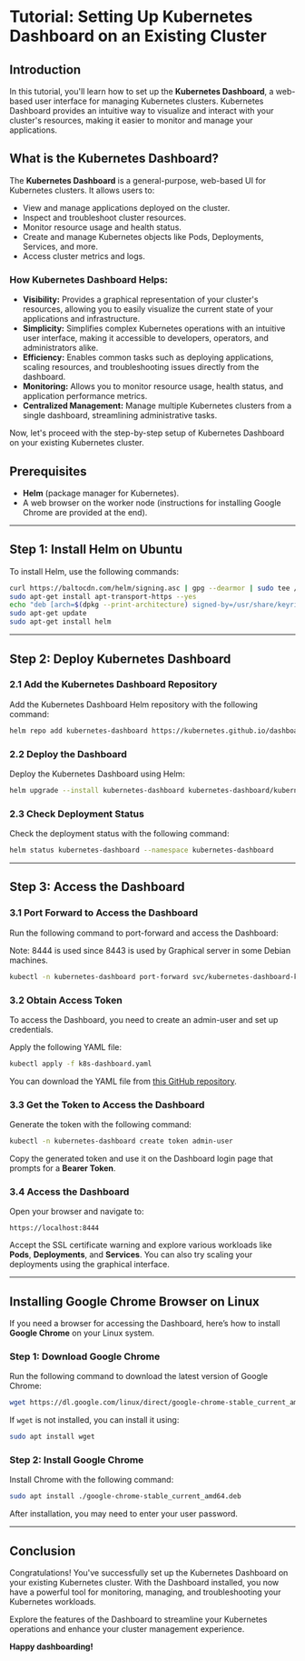 # Tutorial: Setting Up Kubernetes Dashboard on an Existing Cluster

## Introduction
In this tutorial, you'll learn how to set up the **Kubernetes Dashboard**, a web-based user interface for managing Kubernetes clusters. Kubernetes Dashboard provides an intuitive way to visualize and interact with your cluster's resources, making it easier to monitor and manage your applications.

## What is the Kubernetes Dashboard?
The **Kubernetes Dashboard** is a general-purpose, web-based UI for Kubernetes clusters. It allows users to:
- View and manage applications deployed on the cluster.
- Inspect and troubleshoot cluster resources.
- Monitor resource usage and health status.
- Create and manage Kubernetes objects like Pods, Deployments, Services, and more.
- Access cluster metrics and logs.

### How Kubernetes Dashboard Helps:
- **Visibility:** Provides a graphical representation of your cluster's resources, allowing you to easily visualize the current state of your applications and infrastructure.
- **Simplicity:** Simplifies complex Kubernetes operations with an intuitive user interface, making it accessible to developers, operators, and administrators alike.
- **Efficiency:** Enables common tasks such as deploying applications, scaling resources, and troubleshooting issues directly from the dashboard.
- **Monitoring:** Allows you to monitor resource usage, health status, and application performance metrics.
- **Centralized Management:** Manage multiple Kubernetes clusters from a single dashboard, streamlining administrative tasks.

Now, let's proceed with the step-by-step setup of Kubernetes Dashboard on your existing Kubernetes cluster.


## Prerequisites
- **Helm** (package manager for Kubernetes).
- A web browser on the worker node (instructions for installing Google Chrome are provided at the end).

---

## Step 1: Install Helm on Ubuntu
To install Helm, use the following commands:

```bash
curl https://baltocdn.com/helm/signing.asc | gpg --dearmor | sudo tee /usr/share/keyrings/helm.gpg > /dev/null
sudo apt-get install apt-transport-https --yes
echo "deb [arch=$(dpkg --print-architecture) signed-by=/usr/share/keyrings/helm.gpg] https://baltocdn.com/helm/stable/debian/ all main" | sudo tee /etc/apt/sources.list.d/helm-stable-debian.list
sudo apt-get update
sudo apt-get install helm
```

---

## Step 2: Deploy Kubernetes Dashboard

### 2.1 Add the Kubernetes Dashboard Repository
Add the Kubernetes Dashboard Helm repository with the following command:

```bash
helm repo add kubernetes-dashboard https://kubernetes.github.io/dashboard/
```

### 2.2 Deploy the Dashboard
Deploy the Kubernetes Dashboard using Helm:

```bash
helm upgrade --install kubernetes-dashboard kubernetes-dashboard/kubernetes-dashboard --create-namespace --namespace kubernetes-dashboard
```

### 2.3 Check Deployment Status
Check the deployment status with the following command:

```bash
helm status kubernetes-dashboard --namespace kubernetes-dashboard
```

---

## Step 3: Access the Dashboard

### 3.1 Port Forward to Access the Dashboard
Run the following command to port-forward and access the Dashboard:

Note: 8444 is used since 8443 is used by Graphical server in some Debian machines.

```bash
kubectl -n kubernetes-dashboard port-forward svc/kubernetes-dashboard-kong-proxy 8444:443
```

### 3.2 Obtain Access Token
To access the Dashboard, you need to create an admin-user and set up credentials.

Apply the following YAML file:

```bash
kubectl apply -f k8s-dashboard.yaml
```

You can download the YAML file from [this GitHub repository](https://github.com/devopscert202/ckacoursenov24/blob/main/k8s/labs/k8s-dashboard.yaml).

### 3.3 Get the Token to Access the Dashboard
Generate the token with the following command:

```bash
kubectl -n kubernetes-dashboard create token admin-user
```

Copy the generated token and use it on the Dashboard login page that prompts for a **Bearer Token**.

### 3.4 Access the Dashboard
Open your browser and navigate to:

```
https://localhost:8444
```

Accept the SSL certificate warning and explore various workloads like **Pods**, **Deployments**, and **Services**. You can also try scaling your deployments using the graphical interface.

---

## Installing Google Chrome Browser on Linux

If you need a browser for accessing the Dashboard, here’s how to install **Google Chrome** on your Linux system.

### Step 1: Download Google Chrome
Run the following command to download the latest version of Google Chrome:

```bash
wget https://dl.google.com/linux/direct/google-chrome-stable_current_amd64.deb
```

If `wget` is not installed, you can install it using:

```bash
sudo apt install wget
```

### Step 2: Install Google Chrome
Install Chrome with the following command:

```bash
sudo apt install ./google-chrome-stable_current_amd64.deb
```

After installation, you may need to enter your user password.

---

## Conclusion
Congratulations! You've successfully set up the Kubernetes Dashboard on your existing Kubernetes cluster. With the Dashboard installed, you now have a powerful tool for monitoring, managing, and troubleshooting your Kubernetes workloads.

Explore the features of the Dashboard to streamline your Kubernetes operations and enhance your cluster management experience.

**Happy dashboarding!**
```
